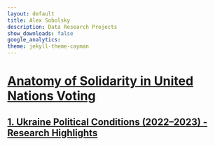 ```yaml
---
layout: default
title: Alex Sobolsky
description: Data Research Projects
show_downloads: false
google_analytics:
theme: jekyll-theme-cayman
---
```

# [Anatomy of Solidarity in United Nations Voting](https://sobolsky.github.io/un/)
## [1. Ukraine Political Conditions (2022–2023) - Research Highlights](https://sobolsky.github.io/upc/)
